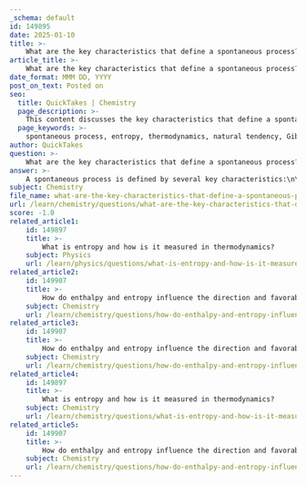 ```yaml
---
_schema: default
id: 149895
date: 2025-01-10
title: >-
    What are the key characteristics that define a spontaneous process?
article_title: >-
    What are the key characteristics that define a spontaneous process?
date_format: MMM DD, YYYY
post_on_text: Posted on
seo:
  title: QuickTakes | Chemistry
  page_description: >-
    This content discusses the key characteristics that define a spontaneous process, highlighting the natural tendency of such processes, the importance of entropy, the criteria for thermodynamic favorability, and examples of spontaneous processes in nature.
  page_keywords: >-
    spontaneous process, entropy, thermodynamics, natural tendency, Gibbs free energy, enthalpy, exothermic reactions, examples of spontaneity, increase in entropy, energy input, thermodynamic favorability
author: QuickTakes
question: >-
    What are the key characteristics that define a spontaneous process?
answer: >-
    A spontaneous process is defined by several key characteristics:\n\n1. **Natural Tendency**: Spontaneous processes occur without the need for external energy input. They have a natural tendency to proceed in a specific direction under given conditions.\n\n2. **Entropy Increase**: One of the fundamental characteristics of spontaneous processes is that they are associated with an increase in the entropy of the universe. According to the second law of thermodynamics, the total entropy of an isolated system can never decrease over time. For example, the melting of ice at room temperature is spontaneous because it leads to an increase in entropy.\n\n3. **Independence from Speed**: Spontaneity does not imply that a process occurs quickly. Some spontaneous processes can take a long time to complete. For instance, the rusting of iron is a spontaneous process that occurs gradually over time without any external influence.\n\n4. **Thermodynamic Favorability**: The spontaneity of a reaction is often determined by changes in enthalpy (ΔH) and entropy (ΔS). A process is more likely to be spontaneous if it results in a decrease in enthalpy (exothermic) and an increase in entropy. The Gibbs free energy change (ΔG) is a useful criterion for spontaneity, where a negative ΔG indicates a spontaneous process:\n   $$\n   \Delta G = \Delta H - T\Delta S\n   $$\n   Here, $T$ is the temperature in Kelvin.\n\n5. **Examples of Spontaneous Processes**: Common examples include the melting of ice at room temperature, the diffusion of perfume in a room, and the combustion of hydrocarbons. Each of these processes occurs naturally and leads to an increase in the overall disorder of the system.\n\nIn summary, spontaneous processes are characterized by their natural occurrence without external energy, an increase in entropy, independence from the speed of occurrence, and thermodynamic favorability as indicated by changes in enthalpy and Gibbs free energy.
subject: Chemistry
file_name: what-are-the-key-characteristics-that-define-a-spontaneous-process.md
url: /learn/chemistry/questions/what-are-the-key-characteristics-that-define-a-spontaneous-process
score: -1.0
related_article1:
    id: 149897
    title: >-
        What is entropy and how is it measured in thermodynamics?
    subject: Physics
    url: /learn/physics/questions/what-is-entropy-and-how-is-it-measured-in-thermodynamics
related_article2:
    id: 149907
    title: >-
        How do enthalpy and entropy influence the direction and favorability of chemical reactions?
    subject: Chemistry
    url: /learn/chemistry/questions/how-do-enthalpy-and-entropy-influence-the-direction-and-favorability-of-chemical-reactions
related_article3:
    id: 149907
    title: >-
        How do enthalpy and entropy influence the direction and favorability of chemical reactions?
    subject: Chemistry
    url: /learn/chemistry/questions/how-do-enthalpy-and-entropy-influence-the-direction-and-favorability-of-chemical-reactions
related_article4:
    id: 149897
    title: >-
        What is entropy and how is it measured in thermodynamics?
    subject: Chemistry
    url: /learn/chemistry/questions/what-is-entropy-and-how-is-it-measured-in-thermodynamics
related_article5:
    id: 149907
    title: >-
        How do enthalpy and entropy influence the direction and favorability of chemical reactions?
    subject: Chemistry
    url: /learn/chemistry/questions/how-do-enthalpy-and-entropy-influence-the-direction-and-favorability-of-chemical-reactions
---
```


&nbsp;